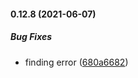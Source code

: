 #### 0.12.8 (2021-06-07)

##### Bug Fixes

*  finding error ([680a6682](https://github.com/IgorSzyporyn/badger-ui/commit/680a66822cc57a467ebf2e823d7333a613f8d785))

